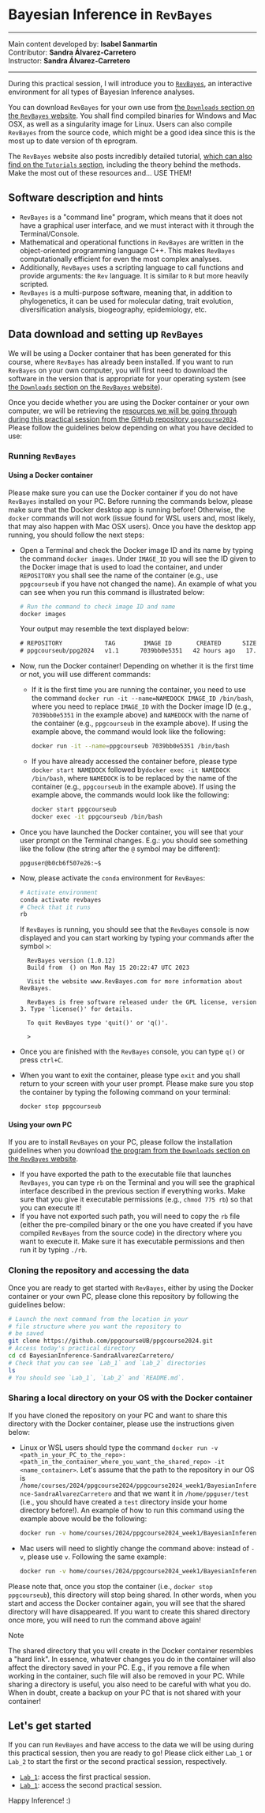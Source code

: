 # Bayesian Inference in `RevBayes`

----

Main content developed by: **Isabel Sanmartin**<br>
Contributor: **Sandra Álvarez-Carretero**<br>
Instructor: **Sandra Álvarez-Carretero**<br>

----

During this practical session, I will introduce you to [`RevBayes`](https://revbayes.github.io), an interactive environment for all types of Bayesian Inference analyses.

You can download `RevBayes` for your own use from [the `Downloads` section on the `RevBayes` website](https://revbayes.github.io/download). You shall find compiled binaries for Windows and Mac OSX, as well as a singularity image for Linux. Users can also compile `RevBayes` from the source code, which might be a good idea since this is the most up to date version of th eprogram.

The `RevBayes` website also posts incredibly detailed tutorial, [which can also find on the `Tutorials` section](https://revbayes.github.io/tutorials/), including the theory behind the methods.
Make the most out of these resources and... USE THEM!

## Software description and hints

* `RevBayes` is a "command line" program, which means that it does not have a graphical user interface, and we must interact with it through the Terminal/Console.
* Mathematical and operational functions in `RevBayes` are written in the object-oriented programming language C++. This makes `RevBayes` computationally efficient for even the most complex analyses.
* Additionally, `RevBayes` uses a scripting language to call functions and provide arguments: the `Rev` language. It is similar to `R` but more heavily scripted.
* `RevBayes` is a multi-purpose software, meaning that, in addition to phylogenetics, it can be used for molecular dating, trait evolution, diversification analysis, biogeography, epidemiology, etc.

## Data download and setting up `RevBayes`

We will be using a Docker container that has been generated for this course, where `RevBayes` has already been installed. If you want to run `RevBayes` on your own computer, you will first need to download the software in the version that is appropriate for your operating system (see [the `Downloads` section on the `RevBayes` website](https://revbayes.github.io/download)).

Once you decide whether you are using the Docker container or your own computer, we will be retrieving the [resources we will be going through during this practical session from the GitHub repository `ppgcourse2024`](https://github.com/ppgcourseUB/ppgcourse2024/). Please follow the guidelines below depending on what you have decided to use:

### Running `RevBayes`

#### Using a Docker container

Please make sure you can use the Docker container if you do not have `RevBayes` installed on your PC. Before running the commands below, please make sure that the Docker desktop app is running before! Otherwise, the `docker` commands will not work (issue found for WSL users and, most likely, that may also happen with Mac OSX users). Once you have the desktop app running, you should follow the next steps:

* Open a Terminal and check the Docker image ID and its name by typing the command `docker images`. Under `IMAGE_ID` you will see the ID given to the Docker image that is used to load the container, and under `REPOSITORY` you shall see the name of the container (e.g., use `ppgcourseub` if you have not changed the name). An example of what you can see when you run this command is illustrated below:

    ```sh
    # Run the command to check image ID and name
    docker images
    ```

    Your output may resemble the text displayed below:

    ```txt
    # REPOSITORY            TAG        IMAGE ID       CREATED      SIZE
    # ppgcourseub/ppg2024   v1.1      7039bb0e5351   42 hours ago   17.3GB
    ```

* Now, run the Docker container! Depending on whether it is the first time or not, you will use different commands:
  * If it is the first time you are running the container, you need to use the command `docker run -it --name=NAMEDOCK IMAGE_ID /bin/bash`, where you need to replace `IMAGE_ID` with the Docker image ID (e.g., `7039bb0e5351` in the example above) and `NAMEDOCK` with the name of the container (e.g., `ppgcourseub` in the example above). If using the example above, the command would look like the following:

    ```sh
    docker run -it --name=ppgcourseub 7039bb0e5351 /bin/bash
    ```

  * If you have already accessed the container before, please type `docker start NAMEDOCK` followed by`docker exec -it NAMEDOCK /bin/bash`, where `NAMEDOCK` is to be replaced by the name of the container (e.g., `ppgcourseub` in the example above). If using the example above, the commands would look like the following:

    ```sh
    docker start ppgcourseub
    docker exec -it ppgcourseub /bin/bash
    ```

* Once you have launched the Docker container, you will see that your user prompt on the Terminal changes. E.g.: you should see something like the follow (the string after the `@` symbol may be different):

    ```Console
    ppguser@b0cb6f507e26:~$
    ```

* Now, please activate the `conda` environment for `RevBayes`:

  ```sh
  # Activate environment
  conda activate revbayes
  # Check that it runs
  rb
  ```

  If `RevBayes` is running, you should see that the `RevBayes` console is now displayed and you can start working by typing your commands after the symbol `>`:

  ```text
    RevBayes version (1.0.12)
    Build from  () on Mon May 15 20:22:47 UTC 2023

    Visit the website www.RevBayes.com for more information about RevBayes.

    RevBayes is free software released under the GPL license, version 3. Type 'license()' for details.

    To quit RevBayes type 'quit()' or 'q()'.

    >
  ```

* Once you are finished with the `RevBayes` console, you can type `q()` or press `ctrl+C`.
* When you want to exit the container, please type `exit` and you shall return to your screen with your user prompt. Please make sure you stop the container by typing the following command on your terminal:

    ```sh
    docker stop ppgcourseub
    ```

#### Using your own PC

If you are to install `RevBayes` on your PC, please follow the installation guidelines when you download [the program from the `Downloads` section on the `RevBayes` website](https://revbayes.github.io/download).

* If you have exported the path to the executable file that launches `RevBayes`, you can type `rb` on the Terminal and you will see the graphical interface described in the previous section if everything works. Make sure that you give it executable permissions (e.g., `chmod 775 rb`) so that you can execute it!
* If you have not exported such path, you will need to copy the `rb` file (either the pre-compiled binary or the one you have created if you have compiled `RevBayes` from the source code) in the directory where you want to execute it. Make sure it has executable permissions and then run it by typing `./rb`.

### Cloning the repository and accessing the data

Once you are ready to get started with `RevBayes`, either by using the Docker container or your own PC, please clone this repository by following the guidelines below:

```sh
# Launch the next command from the location in your
# file structure where you want the repository to
# be saved
git clone https://github.com/ppgcourseUB/ppgcourse2024.git
# Access today's practical directory
cd cd BayesianInference-SandraAlvarezCarretero/
# Check that you can see `Lab_1` and `Lab_2` directories
ls
# You should see `Lab_1`, `Lab_2` and `README.md`.
```

### Sharing a local directory on your OS with the Docker container

If you have cloned the repository on your PC and want to share this directory with the Docker container, please use the instructions given below:

* Linux or WSL users should type the command `docker run -v <path_in_your_PC_to_the_repo>:<path_in_the_container_where_you_want_the_shared_repo> -it <name_container>`. Let's assume that the path to the repository in our OS is `/home/courses/2024/ppgcourse2024/ppgcourse2024_week1/BayesianInference-SandraAlvarezCarretero` and that we want it in `/home/ppguser/test` (i.e., you should have created a `test` directory inside your home directory before!). An example of how to run this command using the example above would be the following:

    ```sh
    docker run -v home/courses/2024/ppgcourse2024_week1/BayesianInference-SandraAlvarezCarretero:/home/ppguser/test -it ppgcourseub/ppg2024
    ```

* Mac users will need to slightly change the command above: instead of `-v`, please use `v`. Following the same example:

    ```sh
    docker run -v home/courses/2024/ppgcourse2024_week1/BayesianInference-SandraAlvarezCarretero:/home/ppguser/test -it ppgcourseub/ppg2024
    ```

Please note that, once you stop the container (i.e., `docker stop ppgcourseub`), this directory will stop being shared. In other words, when you start and access the Docker container again, you will see that the shared directory will have disappeared. If you want to create this shared directory once more, you will need to run the command above again!

> [!NOTE]
> The shared directory that you will create in the Docker container resembles a "hard link". In essence, whatever changes you do in the container will also affect the directory saved in your PC. E.g., if you remove a file when working in the container, such file will also be removed in your PC. While sharing a directory is useful, you also need to be careful with what you do. When in doubt, create a backup on your PC that is not shared with your container!

## Let's get started

If you can run `RevBayes` and have access to the data we will be using during this practical session, then you are ready to go! Please click either `Lab_1` or `Lab_2` to start the first or the second practical session, respectively.

* [`Lab_1`](Lab_1/README.md): access the first practical session.
* [`Lab_1`](Lab_2/README.md): access the second practical session.

Happy Inference! :)
